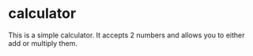 # calculator

This is a simple calculator. It accepts 2 numbers and allows you to either add or multiply them.